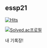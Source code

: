 ## essp21 
[![Hits](https://hits.seeyoufarm.com/api/count/incr/badge.svg?url=https%3A%2F%2Fgithub.com%2Fessp21&count_bg=%23FF9999&title_bg=%23949191&icon=&icon_color=%23E7E7E7&title=VISIT&edge_flat=false)](https://github.com/essp21) 

[![Solved.ac프로필](http://mazassumnida.wtf/api/generate_badge?boj=sya0521)](https://solved.ac/{handle})


내 기록장!
